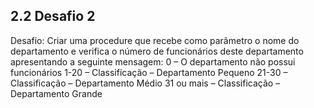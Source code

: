 ## 2.2 Desafio 2
Desafio: Criar uma procedure que recebe como parâmetro o nome do departamento e verifica o número de funcionários deste departamento apresentando a seguinte mensagem:
0 – O departamento não possui funcionários
1-20 – Classificação – Departamento Pequeno
21-30 – Classificação – Departamento Médio
31 ou mais – Classificação – Departamento Grande